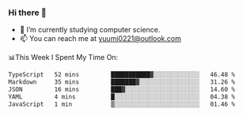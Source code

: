 ### Hi there 👋

- 📕 I’m currently studying computer science.
- 📫 You can reach me at yuumi0221@outlook.com


📊This Week I Spent My Time On:
<!--START_SECTION:waka-->

```txt
TypeScript   52 mins         ███████████▓░░░░░░░░░░░░░   46.48 %
Markdown     35 mins         ███████▓░░░░░░░░░░░░░░░░░   31.26 %
JSON         16 mins         ███▓░░░░░░░░░░░░░░░░░░░░░   14.60 %
YAML         4 mins          █░░░░░░░░░░░░░░░░░░░░░░░░   04.38 %
JavaScript   1 min           ▒░░░░░░░░░░░░░░░░░░░░░░░░   01.46 %
```

<!--END_SECTION:waka-->

<!--
**Yuumi0221/Yuumi0221** is a ✨ _special_ ✨ repository because its `README.md` (this file) appears on your GitHub profile.

Here are some ideas to get you started:

- 🔭 I’m currently working on ...
- 🌱 I’m currently learning ...
- 👯 I’m looking to collaborate on ...
- 🤔 I’m looking for help with ...
- 💬 Ask me about ...
- 📫 How to reach me: ...
- 😄 Pronouns: ...
- ⚡ Fun fact: ...
-->
